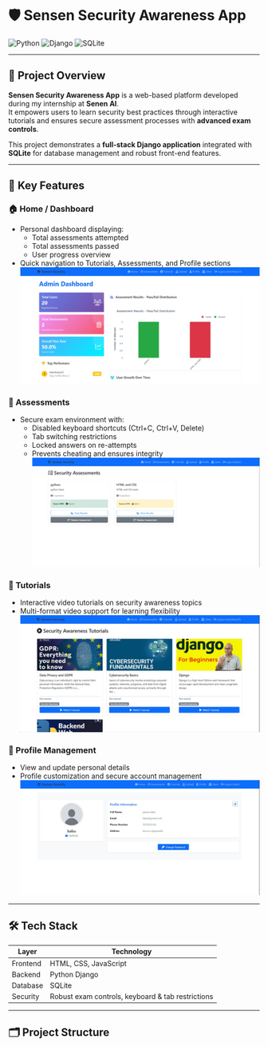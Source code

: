 # 🛡️ Sensen Security Awareness App

![Python](https://img.shields.io/badge/Python-3.11-blue?logo=python&logoColor=white)
![Django](https://img.shields.io/badge/Django-4.2-green?logo=django&logoColor=white)
![SQLite](https://img.shields.io/badge/Database-SQLite-lightgrey?logo=sqlite&logoColor=white)

---

## 📖 Project Overview
**Sensen Security Awareness App** is a web-based platform developed during my internship at **Senen AI**.  
It empowers users to learn security best practices through interactive tutorials and ensures secure assessment processes with **advanced exam controls**.  

This project demonstrates a **full-stack Django application** integrated with **SQLite** for database management and robust front-end features.

---

## 🔹 Key Features

### 🏠 Home / Dashboard
- Personal dashboard displaying:
  - Total assessments attempted
  - Total assessments passed
  - User progress overview  
- Quick navigation to Tutorials, Assessments, and Profile sections  
![Home Page](final_sensen_security/sensen_security/screenshots/home_placeholder.jpg)

### 📝 Assessments
- Secure exam environment with:
  - Disabled keyboard shortcuts (Ctrl+C, Ctrl+V, Delete)
  - Tab switching restrictions
  - Locked answers on re-attempts
  - Prevents cheating and ensures integrity  
![Assessments Page](final_sensen_security/sensen_security/screenshots/assessments_placeholder.jpg)

### 🎥 Tutorials
- Interactive video tutorials on security awareness topics  
- Multi-format video support for learning flexibility  
![Tutorials Page](final_sensen_security/sensen_security/screenshots/tutorials_placeholder.jpg)



### 👤 Profile Management
- View and update personal details  
- Profile customization and secure account management  
![Profile Page](final_sensen_security/sensen_security/screenshots/profile_placeholder.jpg)

---

## 🛠️ Tech Stack
| Layer       | Technology           |
|------------|--------------------|
| Frontend    | HTML, CSS, JavaScript |
| Backend     | Python Django       |
| Database    | SQLite              |
| Security    | Robust exam controls, keyboard & tab restrictions |

---

## 🗂️ Project Structure
